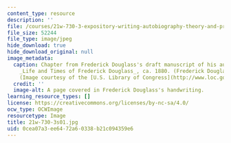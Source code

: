 ```yaml
---
content_type: resource
description: ''
file: /courses/21w-730-3-expository-writing-autobiography-theory-and-practice-spring-2001/0cea07a3ee6472a60338b21c094359e6_21w-730-3s01.jpg
file_size: 52244
file_type: image/jpeg
hide_download: true
hide_download_original: null
image_metadata:
  caption: Chapter from Frederick Douglass's draft manuscript of his autobiography,
    _Life and Times of Frederick Douglass_, ca. 1880. (Frederick Douglass Papers)
    (Image courtesy of the [U.S. Library of Congress](http://www.loc.gov/).)
  credit: ''
  image-alt: A page covered in Frederick Douglass's handwriting.
learning_resource_types: []
license: https://creativecommons.org/licenses/by-nc-sa/4.0/
ocw_type: OCWImage
resourcetype: Image
title: 21w-730-3s01.jpg
uid: 0cea07a3-ee64-72a6-0338-b21c094359e6
---
```

